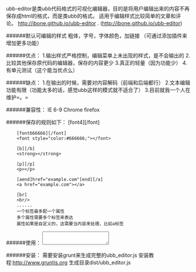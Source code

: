 ubb-editor是类ubb代码格式的可视化编辑器，目的是将用户编辑出来的内容不再保存成html的格式，而是类ubb的格式。
适用于编辑样式比较简单的文章和评论。 http://ibone.github.io/ubb-editor .
(http://ibone.github.io/ubb-editor)

######默认可编辑的样式
    粗体，字号，字体颜色，加链接
    （可通过添加插件来增加更多功能）

######优点：
    1.输出样式严格控制，编辑菜单上未出现的样式，是不会输出的
    2.比较其他保存原代码的编辑器，保存的内容更少
    3.真正的轻量（因为功能少）
    4.有单元测试（这个能当优点么）
    
######缺点：
    1.在输出的时候，需要对内容解码（前端和后端都行）
    2.文本编辑功能有限（功能太多的话，感觉ubb这样的模式就不适合了）
    3.目前就我一个人在维护=。=
    
######兼容性： 
    IE 6-9
    Chrome
    firefox

######保存的规则如下：
        [font4][/font]
        <font style="font-size:18px;"></font>
        
        [font666666][/font]
        <font style="color:#666666;"></font>
    
        [b][/b]
        <strong></strong>
    
        [p][/p]
        <p></p>
    
        [aend]href="example.com"[end][/a]
        <a href="example.com"></a>
    
        [br]
        <br/>
        ......
        一个标签最多配一个属性
        多个属性需要多个标签来表达
        属性如果是自定义的，这需要当内容来处理，比如a标签
        
######使用：
    <textarea id="editor"></textarea>
    <script>
        $('#editor').ubb_editor();
    </script>

######安装：
    需要安装grunt来生成完整的ubb_editor.js
    安装教程:http://www.gruntjs.org
    生成目录dist/ubb_editor.js
